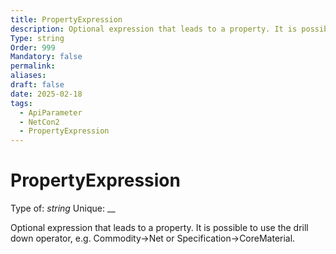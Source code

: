 ```yaml
---
title: PropertyExpression
description: Optional expression that leads to a property. It is possible to use the drill down operator, e.g. Commodity->Net or Specification->CoreMaterial.
Type: string
Order: 999
Mandatory: false
permalink: 
aliases: 
draft: false
date: 2025-02-18
tags:
  - ApiParameter
  - NetCon2
  - PropertyExpression
---
```

# PropertyExpression

Type of: _string_
Unique: __

Optional expression that leads to a property. It is possible to use the drill down operator, e.g. Commodity->Net or Specification->CoreMaterial.
